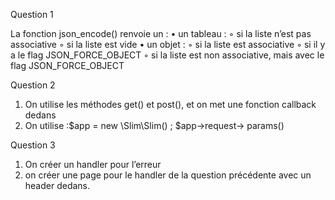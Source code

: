 Question 1

La fonction json_encode() renvoie un :
• un tableau :
◦ si la liste n’est pas associative
◦ si la liste est vide
• un objet :
◦ si la  liste est associative
◦ si il y a le flag JSON_FORCE_OBJECT
◦ si la liste est non associative, mais avec le flag JSON_FORCE_OBJECT

Question 2
1. On utilise les méthodes get() et post(), et on met une fonction callback dedans
2. On utilise :$app = new \Slim\Slim() ;    $app→request→ params()

Question 3
1. On créer un handler pour l’erreur
2. on créer une page pour le handler de la question précédente avec un header dedans.